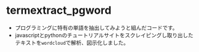# termextract_pgword
- プログラミングに特有の単語を抽出してみようと組んだコードです。
- javascriptとpythonのチュートリアルサイトをスクレイピングし取り出したテキストを`wordcloud`で解析、図示化しました。
